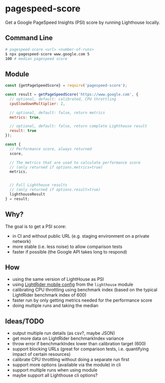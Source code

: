 # pagespeed-score

Get a Google PageSpeed Insights (PSI) score by running Lighthouse locally.

## Command Line

```sh
# pagespeed-score <url> <number-of-runs>
$ npx pagespeed-score www.google.com 5
100 # median pagespeed score
```

## Module

```js
const {getPageSpeedScore} = require('pagespeed-score');

const result = getPageSpeedScore('https://www.google.com', {
  // optional, default: calibrated, CPU throttling
  cpuSlowdownMultiplier: 2,

  // optional, default: false, return metrics
  metrics: true,

  // optional, default: false, return complete Lighthouse result
  result: true
});

const {
  // Performance score, always returned
  score,

  // The metrics that are used to calculate performance score
  // (only returned if options.metrics=true)
  metrics,


  // Full Lighthouse results
  // (only returned if options.result=true)
  lighthouseResult
} = result;
```

## Why?

The goal is to get a PSI score:

* in CI and without public URL (e.g. staging environment on a private network)
* more stable (i.e. less noise) to allow comparison tests
* faster if possible (the Google API takes long to respond)

## How

* using the same version of LightHouse as PSI
* using [LightRider mobile config](https://github.com/GoogleChrome/lighthouse/blob/master/lighthouse-core/config/lr-mobile-config.js) from the `lighthouse` module
* calibrating CPU throttling using benchmark index (based on the typical LightRider benchmark index of 600)
* faster run by only getting metrics needed for the performance score
* doing multiple runs and taking the median

## Ideas/TODO

* output multiple run details (as csv?, maybe JSON)
* get more data on LightRider benchmarkIndex variance
* throw error if benchmarkIndex lower than calibration target (600)
* support blocking URLs (great for comparison tests, i.e. quantifying impact of certain resources)
* calibrate CPU throttling without doing a separate run first
* support more options (available via the module) in cli
* support multiple runs when using module
* maybe support all Lighthouse cli options?